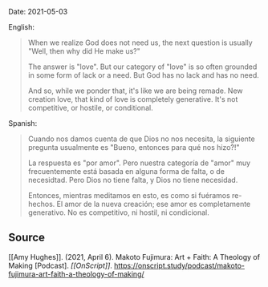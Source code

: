 Date: 2021-05-03

English:
> When we realize God does not need us, the next question is usually "Well, then why did He make us?"
> 
> The answer is "love". But our category of "love" is so often grounded in some form of lack or a need. But God has no lack and has no need.
> 
> And so, while we ponder that, it's like we are being remade. New creation love, that kind of love is completely generative. It's not competitive, or hostile, or conditional.

Spanish:

>Cuando nos damos cuenta de que Dios no nos necesita, la siguiente pregunta usualmente es "Bueno, entonces para qué nos hizo?!"
>
>La respuesta es "por amor". Pero nuestra categoría de "amor" muy frecuentemente está basada en alguna forma de falta, o de necesidtad. Pero Dios no tiene falta, y Dios no tiene necesidad.
>
>Entonces, mientras meditamos en esto, es como si fuéramos re-hechos. El amor de la nueva creación; ese amor es completamente generativo. No es competitivo, ni hostil, ni condicional.

## Source
[[Amy Hughes]]. (2021, April 6). Makoto Fujimura: Art + Faith: A Theology of Making [Podcast]. *[[OnScript]]*. https://onscript.study/podcast/makoto-fujimura-art-faith-a-theology-of-making/